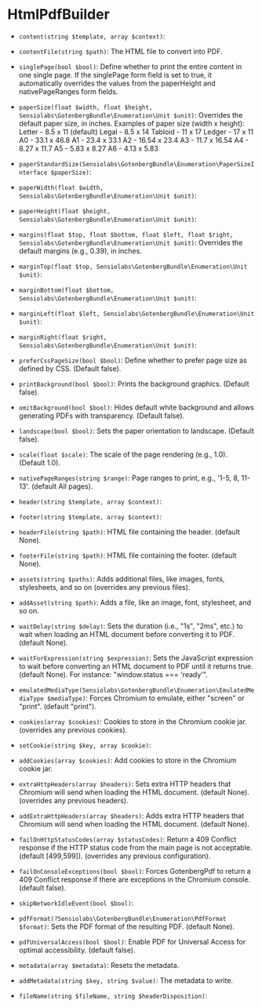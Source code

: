 HtmlPdfBuilder
==============

* `content(string $template, array $context)`: 

* `contentFile(string $path)`: 
The HTML file to convert into PDF.

* `singlePage(bool $bool)`: 
Define whether to print the entire content in one single page.
If the singlePage form field is set to true, it automatically overrides the values from the paperHeight and nativePageRanges form fields.

* `paperSize(float $width, float $height, Sensiolabs\GotenbergBundle\Enumeration\Unit $unit)`: 
Overrides the default paper size, in inches.
Examples of paper size (width x height):
Letter - 8.5 x 11 (default)
Legal - 8.5 x 14
Tabloid - 11 x 17
Ledger - 17 x 11
A0 - 33.1 x 46.8
A1 - 23.4 x 33.1
A2 - 16.54 x 23.4
A3 - 11.7 x 16.54
A4 - 8.27 x 11.7
A5 - 5.83 x 8.27
A6 - 4.13 x 5.83

* `paperStandardSize(Sensiolabs\GotenbergBundle\Enumeration\PaperSizeInterface $paperSize)`: 

* `paperWidth(float $width, Sensiolabs\GotenbergBundle\Enumeration\Unit $unit)`: 

* `paperHeight(float $height, Sensiolabs\GotenbergBundle\Enumeration\Unit $unit)`: 

* `margins(float $top, float $bottom, float $left, float $right, Sensiolabs\GotenbergBundle\Enumeration\Unit $unit)`: 
Overrides the default margins (e.g., 0.39), in inches.

* `marginTop(float $top, Sensiolabs\GotenbergBundle\Enumeration\Unit $unit)`: 

* `marginBottom(float $bottom, Sensiolabs\GotenbergBundle\Enumeration\Unit $unit)`: 

* `marginLeft(float $left, Sensiolabs\GotenbergBundle\Enumeration\Unit $unit)`: 

* `marginRight(float $right, Sensiolabs\GotenbergBundle\Enumeration\Unit $unit)`: 

* `preferCssPageSize(bool $bool)`: 
Define whether to prefer page size as defined by CSS. (Default false).

* `printBackground(bool $bool)`: 
Prints the background graphics. (Default false).

* `omitBackground(bool $bool)`: 
Hides default white background and allows generating PDFs with
transparency. (Default false).

* `landscape(bool $bool)`: 
Sets the paper orientation to landscape. (Default false).

* `scale(float $scale)`: 
The scale of the page rendering (e.g., 1.0). (Default 1.0).

* `nativePageRanges(string $range)`: 
Page ranges to print, e.g., '1-5, 8, 11-13'. (default All pages).

* `header(string $template, array $context)`: 

* `footer(string $template, array $context)`: 

* `headerFile(string $path)`: 
HTML file containing the header. (default None).

* `footerFile(string $path)`: 
HTML file containing the footer. (default None).

* `assets(string $paths)`: 
Adds additional files, like images, fonts, stylesheets, and so on (overrides any previous files).

* `addAsset(string $path)`: 
Adds a file, like an image, font, stylesheet, and so on.

* `waitDelay(string $delay)`: 
Sets the duration (i.e., "1s", "2ms", etc.) to wait when loading an HTML
document before converting it to PDF. (default None).

* `waitForExpression(string $expression)`: 
Sets the JavaScript expression to wait before converting an HTML
document to PDF until it returns true. (default None).
For instance: "window.status === 'ready'".

* `emulatedMediaType(Sensiolabs\GotenbergBundle\Enumeration\EmulatedMediaType $mediaType)`: 
Forces Chromium to emulate, either "screen" or "print". (default "print").

* `cookies(array $cookies)`: 
Cookies to store in the Chromium cookie jar. (overrides any previous cookies).

* `setCookie(string $key, array $cookie)`: 

* `addCookies(array $cookies)`: 
Add cookies to store in the Chromium cookie jar.

* `extraHttpHeaders(array $headers)`: 
Sets extra HTTP headers that Chromium will send when loading the HTML
document. (default None). (overrides any previous headers).

* `addExtraHttpHeaders(array $headers)`: 
Adds extra HTTP headers that Chromium will send when loading the HTML
document. (default None).

* `failOnHttpStatusCodes(array $statusCodes)`: 
Return a 409 Conflict response if the HTTP status code from
the main page is not acceptable. (default [499,599]). (overrides any previous configuration).

* `failOnConsoleExceptions(bool $bool)`: 
Forces GotenbergPdf to return a 409 Conflict response if there are
exceptions in the Chromium console. (default false).

* `skipNetworkIdleEvent(bool $bool)`: 

* `pdfFormat(?Sensiolabs\GotenbergBundle\Enumeration\PdfFormat $format)`: 
Sets the PDF format of the resulting PDF. (default None).

* `pdfUniversalAccess(bool $bool)`: 
Enable PDF for Universal Access for optimal accessibility. (default false).

* `metadata(array $metadata)`: 
Resets the metadata.

* `addMetadata(string $key, string $value)`: 
The metadata to write.

* `fileName(string $fileName, string $headerDisposition)`: 

